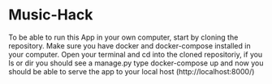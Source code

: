 # Music-Hack

To be able to run this App in your own computer, start by cloning the repository.
Make sure you have docker and docker-compose installed in your computer.
Open your terminal and cd into the cloned repositoriy, if you ls or dir you should see a manage.py
type docker-compose up and  now you should be able to serve the app to your local host (http://localhost:8000/)
